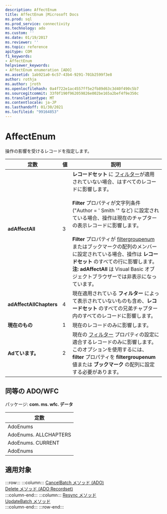 ```yaml
---
description: AffectEnum
title: AffectEnum |Microsoft Docs
ms.prod: sql
ms.prod_service: connectivity
ms.technology: ado
ms.custom: ''
ms.date: 01/19/2017
ms.reviewer: ''
ms.topic: reference
apitype: COM
f1_keywords:
- AffectEnum
helpviewer_keywords:
- AffectEnum enumeration [ADO]
ms.assetid: 1ab921a0-6c57-43b4-9291-701b2599f3e8
author: rothja
ms.author: jroth
ms.openlocfilehash: 0a4f722e1ac4557ff5e2fb89d63c3d40f490c5b7
ms.sourcegitcommit: 33f0f190f962059826e002be165a2bef4f9e350c
ms.translationtype: MT
ms.contentlocale: ja-JP
ms.lasthandoff: 01/30/2021
ms.locfileid: "99164853"
---
```

# <a name="affectenum"></a>AffectEnum
操作の影響を受けるレコードを指定します。  
  
|定数|値|説明|  
|--------------|-----------|-----------------|  
|**adAffectAll**|3|**レコードセット** に [フィルター](./filter-property.md)が適用されていない場合、はすべてのレコードに影響します。<br /><br /> **Filter** プロパティが文字列条件 ("Author = ' Smith '" など) に設定されている場合、操作は現在のチャプターの表示レコードに影響します。<br /><br /> **Filter** プロパティが [filtergroupenum](./filtergroupenum.md)またはブックマークの配列のメンバーに設定されている場合、操作は **レコードセット** のすべての行に影響します。 **注: adAffectAll** は Visual Basic オブジェクトブラウザーでは非表示になっています。|  
|**adAffectAllChapters**|4|現在適用されている **フィルター** によって表示されていないものも含め、**レコードセット** のすべての兄弟チャプター内のすべてのレコードに影響します。|  
|**現在のもの**|1|現在のレコードのみに影響します。|  
|**Adています。**|2|現在の [フィルター](./filter-property.md) プロパティの設定に適合するレコードのみに影響します。 このオプションを使用するには、 **filter** プロパティを **filtergroupenum** 値または **ブックマーク** の配列に設定する必要があります。|  
  
## <a name="adowfc-equivalent"></a>同等の ADO/WFC  
 パッケージ: **com. ms. wfc. データ**  
  
|定数|  
|--------------|  
|AdoEnums|  
|AdoEnums. ALLCHAPTERS|  
|AdoEnums. CURRENT|  
|AdoEnums|  
  
## <a name="applies-to"></a>適用対象  

:::row:::
    :::column:::
        [CancelBatch メソッド (ADO)](./cancelbatch-method-ado.md)  
        [Delete メソッド (ADO Recordset)](./delete-method-ado-recordset.md)  
    :::column-end:::
    :::column:::
        [Resync メソッド](./resync-method.md)  
        [UpdateBatch メソッド](./updatebatch-method.md)  
    :::column-end:::
:::row-end:::